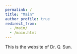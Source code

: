 ```yaml
---
permalink: /
title: "Main"
author_profile: true
redirect_from: 
  - /main/
  - /main.html
---
```


This is the website of Dr. Q. Sun.


